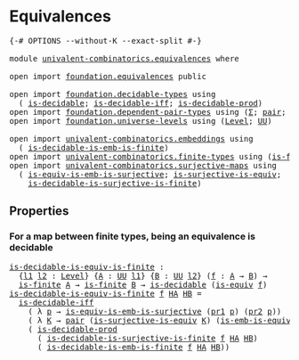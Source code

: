 # Equivalences

<pre class="Agda"><a id="25" class="Symbol">{-#</a> <a id="29" class="Keyword">OPTIONS</a> <a id="37" class="Pragma">--without-K</a> <a id="49" class="Pragma">--exact-split</a> <a id="63" class="Symbol">#-}</a>

<a id="68" class="Keyword">module</a> <a id="75" href="univalent-combinatorics.equivalences.html" class="Module">univalent-combinatorics.equivalences</a> <a id="112" class="Keyword">where</a>

<a id="119" class="Keyword">open</a> <a id="124" class="Keyword">import</a> <a id="131" href="foundation.equivalences.html" class="Module">foundation.equivalences</a> <a id="155" class="Keyword">public</a>

<a id="163" class="Keyword">open</a> <a id="168" class="Keyword">import</a> <a id="175" href="foundation.decidable-types.html" class="Module">foundation.decidable-types</a> <a id="202" class="Keyword">using</a>
  <a id="210" class="Symbol">(</a> <a id="212" href="foundation.decidable-types.html#1741" class="Function">is-decidable</a><a id="224" class="Symbol">;</a> <a id="226" href="foundation.decidable-types.html#5377" class="Function">is-decidable-iff</a><a id="242" class="Symbol">;</a> <a id="244" href="foundation.decidable-types.html#3650" class="Function">is-decidable-prod</a><a id="261" class="Symbol">)</a>
<a id="263" class="Keyword">open</a> <a id="268" class="Keyword">import</a> <a id="275" href="foundation.dependent-pair-types.html" class="Module">foundation.dependent-pair-types</a> <a id="307" class="Keyword">using</a> <a id="313" class="Symbol">(</a><a id="314" href="foundation-core.dependent-pair-types.html#502" class="Record">Σ</a><a id="315" class="Symbol">;</a> <a id="317" href="foundation-core.dependent-pair-types.html#575" class="InductiveConstructor">pair</a><a id="321" class="Symbol">;</a> <a id="323" href="foundation-core.dependent-pair-types.html#592" class="Field">pr1</a><a id="326" class="Symbol">;</a> <a id="328" href="foundation-core.dependent-pair-types.html#604" class="Field">pr2</a><a id="331" class="Symbol">)</a>
<a id="333" class="Keyword">open</a> <a id="338" class="Keyword">import</a> <a id="345" href="foundation.universe-levels.html" class="Module">foundation.universe-levels</a> <a id="372" class="Keyword">using</a> <a id="378" class="Symbol">(</a><a id="379" href="Agda.Primitive.html#597" class="Postulate">Level</a><a id="384" class="Symbol">;</a> <a id="386" href="foundation-core.universe-levels.html#222" class="Primitive">UU</a><a id="388" class="Symbol">)</a>

<a id="391" class="Keyword">open</a> <a id="396" class="Keyword">import</a> <a id="403" href="univalent-combinatorics.embeddings.html" class="Module">univalent-combinatorics.embeddings</a> <a id="438" class="Keyword">using</a>
  <a id="446" class="Symbol">(</a> <a id="448" href="univalent-combinatorics.embeddings.html#701" class="Function">is-decidable-is-emb-is-finite</a><a id="477" class="Symbol">)</a>
<a id="479" class="Keyword">open</a> <a id="484" class="Keyword">import</a> <a id="491" href="univalent-combinatorics.finite-types.html" class="Module">univalent-combinatorics.finite-types</a> <a id="528" class="Keyword">using</a> <a id="534" class="Symbol">(</a><a id="535" href="univalent-combinatorics.finite-types.html#3736" class="Function">is-finite</a><a id="544" class="Symbol">)</a>
<a id="546" class="Keyword">open</a> <a id="551" class="Keyword">import</a> <a id="558" href="univalent-combinatorics.surjective-maps.html" class="Module">univalent-combinatorics.surjective-maps</a> <a id="598" class="Keyword">using</a>
  <a id="606" class="Symbol">(</a> <a id="608" href="foundation.surjective-maps.html#6072" class="Function">is-equiv-is-emb-is-surjective</a><a id="637" class="Symbol">;</a> <a id="639" href="foundation.surjective-maps.html#2386" class="Function">is-surjective-is-equiv</a><a id="661" class="Symbol">;</a>
    <a id="667" href="univalent-combinatorics.surjective-maps.html#607" class="Function">is-decidable-is-surjective-is-finite</a><a id="703" class="Symbol">)</a>
</pre>
## Properties

### For a map between finite types, being an equivalence is decidable

<pre class="Agda"><a id="is-decidable-is-equiv-is-finite"></a><a id="804" href="univalent-combinatorics.equivalences.html#804" class="Function">is-decidable-is-equiv-is-finite</a> <a id="836" class="Symbol">:</a>
  <a id="840" class="Symbol">{</a><a id="841" href="univalent-combinatorics.equivalences.html#841" class="Bound">l1</a> <a id="844" href="univalent-combinatorics.equivalences.html#844" class="Bound">l2</a> <a id="847" class="Symbol">:</a> <a id="849" href="Agda.Primitive.html#597" class="Postulate">Level</a><a id="854" class="Symbol">}</a> <a id="856" class="Symbol">{</a><a id="857" href="univalent-combinatorics.equivalences.html#857" class="Bound">A</a> <a id="859" class="Symbol">:</a> <a id="861" href="foundation-core.universe-levels.html#222" class="Primitive">UU</a> <a id="864" href="univalent-combinatorics.equivalences.html#841" class="Bound">l1</a><a id="866" class="Symbol">}</a> <a id="868" class="Symbol">{</a><a id="869" href="univalent-combinatorics.equivalences.html#869" class="Bound">B</a> <a id="871" class="Symbol">:</a> <a id="873" href="foundation-core.universe-levels.html#222" class="Primitive">UU</a> <a id="876" href="univalent-combinatorics.equivalences.html#844" class="Bound">l2</a><a id="878" class="Symbol">}</a> <a id="880" class="Symbol">(</a><a id="881" href="univalent-combinatorics.equivalences.html#881" class="Bound">f</a> <a id="883" class="Symbol">:</a> <a id="885" href="univalent-combinatorics.equivalences.html#857" class="Bound">A</a> <a id="887" class="Symbol">→</a> <a id="889" href="univalent-combinatorics.equivalences.html#869" class="Bound">B</a><a id="890" class="Symbol">)</a> <a id="892" class="Symbol">→</a>
  <a id="896" href="univalent-combinatorics.finite-types.html#3736" class="Function">is-finite</a> <a id="906" href="univalent-combinatorics.equivalences.html#857" class="Bound">A</a> <a id="908" class="Symbol">→</a> <a id="910" href="univalent-combinatorics.finite-types.html#3736" class="Function">is-finite</a> <a id="920" href="univalent-combinatorics.equivalences.html#869" class="Bound">B</a> <a id="922" class="Symbol">→</a> <a id="924" href="foundation.decidable-types.html#1741" class="Function">is-decidable</a> <a id="937" class="Symbol">(</a><a id="938" href="foundation-core.equivalences.html#1542" class="Function">is-equiv</a> <a id="947" href="univalent-combinatorics.equivalences.html#881" class="Bound">f</a><a id="948" class="Symbol">)</a>
<a id="950" href="univalent-combinatorics.equivalences.html#804" class="Function">is-decidable-is-equiv-is-finite</a> <a id="982" href="univalent-combinatorics.equivalences.html#982" class="Bound">f</a> <a id="984" href="univalent-combinatorics.equivalences.html#984" class="Bound">HA</a> <a id="987" href="univalent-combinatorics.equivalences.html#987" class="Bound">HB</a> <a id="990" class="Symbol">=</a>
  <a id="994" href="foundation.decidable-types.html#5377" class="Function">is-decidable-iff</a>
    <a id="1015" class="Symbol">(</a> <a id="1017" class="Symbol">λ</a> <a id="1019" href="univalent-combinatorics.equivalences.html#1019" class="Bound">p</a> <a id="1021" class="Symbol">→</a> <a id="1023" href="foundation.surjective-maps.html#6072" class="Function">is-equiv-is-emb-is-surjective</a> <a id="1053" class="Symbol">(</a><a id="1054" href="foundation-core.dependent-pair-types.html#592" class="Field">pr1</a> <a id="1058" href="univalent-combinatorics.equivalences.html#1019" class="Bound">p</a><a id="1059" class="Symbol">)</a> <a id="1061" class="Symbol">(</a><a id="1062" href="foundation-core.dependent-pair-types.html#604" class="Field">pr2</a> <a id="1066" href="univalent-combinatorics.equivalences.html#1019" class="Bound">p</a><a id="1067" class="Symbol">))</a>
    <a id="1074" class="Symbol">(</a> <a id="1076" class="Symbol">λ</a> <a id="1078" href="univalent-combinatorics.equivalences.html#1078" class="Bound">K</a> <a id="1080" class="Symbol">→</a> <a id="1082" href="foundation-core.dependent-pair-types.html#575" class="InductiveConstructor">pair</a> <a id="1087" class="Symbol">(</a><a id="1088" href="foundation.surjective-maps.html#2386" class="Function">is-surjective-is-equiv</a> <a id="1111" href="univalent-combinatorics.equivalences.html#1078" class="Bound">K</a><a id="1112" class="Symbol">)</a> <a id="1114" class="Symbol">(</a><a id="1115" href="foundation-core.equivalences.html#15380" class="Function">is-emb-is-equiv</a> <a id="1131" href="univalent-combinatorics.equivalences.html#1078" class="Bound">K</a><a id="1132" class="Symbol">))</a>
    <a id="1139" class="Symbol">(</a> <a id="1141" href="foundation.decidable-types.html#3650" class="Function">is-decidable-prod</a>
      <a id="1165" class="Symbol">(</a> <a id="1167" href="univalent-combinatorics.surjective-maps.html#607" class="Function">is-decidable-is-surjective-is-finite</a> <a id="1204" href="univalent-combinatorics.equivalences.html#982" class="Bound">f</a> <a id="1206" href="univalent-combinatorics.equivalences.html#984" class="Bound">HA</a> <a id="1209" href="univalent-combinatorics.equivalences.html#987" class="Bound">HB</a><a id="1211" class="Symbol">)</a>
      <a id="1219" class="Symbol">(</a> <a id="1221" href="univalent-combinatorics.embeddings.html#701" class="Function">is-decidable-is-emb-is-finite</a> <a id="1251" href="univalent-combinatorics.equivalences.html#982" class="Bound">f</a> <a id="1253" href="univalent-combinatorics.equivalences.html#984" class="Bound">HA</a> <a id="1256" href="univalent-combinatorics.equivalences.html#987" class="Bound">HB</a><a id="1258" class="Symbol">))</a>
</pre>